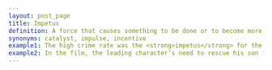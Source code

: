 ```yaml
---
layout: post_page
title: Impetus
definition: A force that causes something to be done or to become more active.
synonyms: catalyst, impulse, incentive
example1: The high crime rate was the <strong>impetus</strong> for the hiring of one hundred new police officers in our city.
example2: In the film, the leading character’s need to rescue his son is the <strong>impetus</strong> that drives the movie’s plot.
---
```

